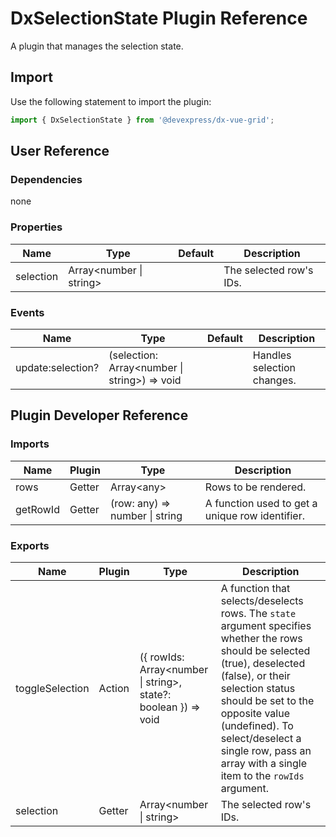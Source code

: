 # DxSelectionState Plugin Reference

A plugin that manages the selection state.

## Import

Use the following statement to import the plugin:

```js
import { DxSelectionState } from '@devexpress/dx-vue-grid';
```

## User Reference

### Dependencies

none

### Properties

Name | Type | Default | Description
-----|------|---------|------------
selection | Array&lt;number &#124; string&gt; | | The selected row's IDs.

### Events

Name | Type | Default | Description
-----|------|---------|------------
update:selection? | (selection: Array&lt;number &#124; string&gt;) => void | | Handles selection changes.

## Plugin Developer Reference

### Imports

Name | Plugin | Type | Description
-----|--------|------|------------
rows | Getter | Array&lt;any&gt; | Rows to be rendered.
getRowId | Getter | (row: any) => number &#124; string | A function used to get a unique row identifier.

### Exports

Name | Plugin | Type | Description
-----|--------|------|------------
toggleSelection | Action | ({ rowIds: Array&lt;number &#124; string&gt;, state?: boolean  }) => void | A function that selects/deselects rows. The `state` argument specifies whether the rows should be selected (true), deselected (false), or their selection status should be set to the opposite value (undefined). To select/deselect a single row, pass an array with a single item to the `rowIds` argument.
selection | Getter | Array&lt;number &#124; string&gt; | The selected row's IDs.
